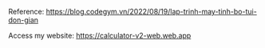 Reference: https://blog.codegym.vn/2022/08/19/lap-trinh-may-tinh-bo-tui-don-gian
<br>
<!-- Access my website: https://longphanquangminh.github.io/calculator-v2-demo-htmlcssjs -->
Access my website: https://calculator-v2-web.web.app
